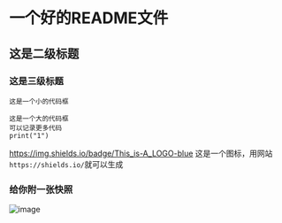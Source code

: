 # 一个好的README文件

## 这是二级标题

### 这是三级标题

`这是一个小的代码框`

```
这是一个大的代码框
可以记录更多代码
print("1")
```

https://img.shields.io/badge/This_is-A_LOGO-blue
这是一个图标，用网站`https://shields.io/`就可以生成

### 给你附一张快照
![image](https://github.com/28778/Wang_xin/assets/31039562/f9dd1c32-5019-4c88-ba17-9082ccf24deb)
